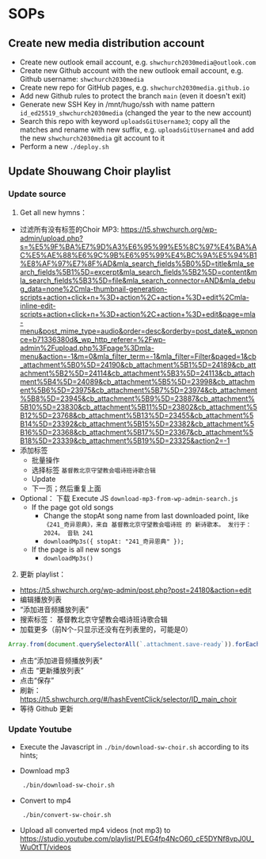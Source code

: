 # SOPs

## Create new media distribution account
- Create new outlook email account, e.g. `shwchurch2030media@outlook.com`
- Create new Github account with the new outlook email account, e.g. Github username: `shwchurch2030media`
- Create new repo for GitHub pages, e.g. `shwchurch2030media.github.io`
- Add new Github rules to protect the branch `main` (even it doesn't exit) 
- Generate new SSH Key in /mnt/hugo/ssh with name pattern `id_ed25519_shwchurch2030media` (changed the year to the new account)
- Search this repo with keyword `uploadsGitUsername3`; copy all the matches and rename with new suffix, e.g. `uploadsGitUsername4` and add the new `shwchurch2030media` git account to it
- Perform a new `./deploy.sh`


## Update Shouwang Choir playlist
### Update source

1. Get all new hymns： 
- 过滤所有没有标签的Choir MP3: https://t5.shwchurch.org/wp-admin/upload.php?s=%E5%9F%BA%E7%9D%A3%E6%95%99%E5%8C%97%E4%BA%AC%E5%AE%88%E6%9C%9B%E6%95%99%E4%BC%9A%E5%94%B1%E8%AF%97%E7%8F%AD&mla_search_fields%5B0%5D=title&mla_search_fields%5B1%5D=excerpt&mla_search_fields%5B2%5D=content&mla_search_fields%5B3%5D=file&mla_search_connector=AND&mla_debug_data=none%2Cmla-thumbnail-generation-scripts+action+click+n+%3D+action%2C+action+%3D+edit%2Cmla-inline-edit-scripts+action+click+n+%3D+action%2C+action+%3D+edit&page=mla-menu&post_mime_type=audio&order=desc&orderby=post_date&_wpnonce=b71336380d&_wp_http_referer=%2Fwp-admin%2Fupload.php%3Fpage%3Dmla-menu&action=-1&m=0&mla_filter_term=-1&mla_filter=Filter&paged=1&cb_attachment%5B0%5D=24190&cb_attachment%5B1%5D=24189&cb_attachment%5B2%5D=24114&cb_attachment%5B3%5D=24113&cb_attachment%5B4%5D=24089&cb_attachment%5B5%5D=23998&cb_attachment%5B6%5D=23975&cb_attachment%5B7%5D=23974&cb_attachment%5B8%5D=23945&cb_attachment%5B9%5D=23887&cb_attachment%5B10%5D=23830&cb_attachment%5B11%5D=23802&cb_attachment%5B12%5D=23768&cb_attachment%5B13%5D=23455&cb_attachment%5B14%5D=23392&cb_attachment%5B15%5D=23382&cb_attachment%5B16%5D=23368&cb_attachment%5B17%5D=23367&cb_attachment%5B18%5D=23339&cb_attachment%5B19%5D=23325&action2=-1 
- 添加标签
    - 批量操作
    - 选择标签 `基督教北京守望教会唱诗班诗歌合辑`
    - Update
    - 下一页；然后重复上面
- Optional： 下载 Execute JS `download-mp3-from-wp-admin-search.js`
    - If the page got old songs
        - Change the stopAt song name from last downloaded point, like `《241_奇异恩典》，来自 基督教北京守望教会唱诗班 的 新诗歌本。 发行于：2024。 音轨 241`
        - `downloadMp3s({ stopAt: "241_奇异恩典" });`
    - If the page is all new songs
        - `downloadMp3s()`

2. 更新 playlist： 
- https://t5.shwchurch.org/wp-admin/post.php?post=24180&action=edit
- 编辑播放列表
- “添加进音频播放列表”
- 搜索标签： 基督教北京守望教会唱诗班诗歌合辑
- 加载更多（前N个-只显示还没有在列表里的，可能是0）
```javascript
Array.from(document.querySelectorAll(`.attachment.save-ready`)).forEach(li => li.click())
```
- 点击“添加进音频播放列表”
- 点击 “更新播放列表”
- 点击“保存”
- 刷新： https://t5.shwchurch.org/#/hashEventClick/selector/ID_main_choir
- 等待 Github 更新


### Update Youtube
- Execute the Javascript in `./bin/download-sw-choir.sh` according to its hints;

- Download mp3
```zsh
    ./bin/download-sw-choir.sh
```
- Convert to mp4
```zsh
    ./bin/convert-sw-choir.sh

```

- Upload all converted mp4 videos (not mp3) to https://studio.youtube.com/playlist/PLEG4fp4NcO60_cE5DYNf8vpJ0U_WuOtTT/videos 